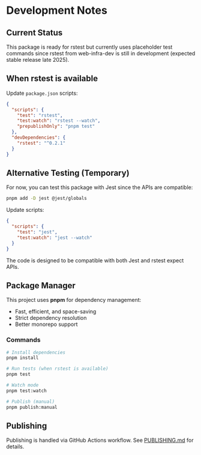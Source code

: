 # Development Notes

## Current Status

This package is ready for rstest but currently uses placeholder test commands since rstest from web-infra-dev is still in development (expected stable release late 2025).

## When rstest is available

Update `package.json` scripts:
```json
{
  "scripts": {
    "test": "rstest",
    "test:watch": "rstest --watch",
    "prepublishOnly": "pnpm test"
  },
  "devDependencies": {
    "rstest": "^0.2.1"
  }
}
```

## Alternative Testing (Temporary)

For now, you can test this package with Jest since the APIs are compatible:

```bash
pnpm add -D jest @jest/globals
```

Update scripts:
```json
{
  "scripts": {
    "test": "jest",
    "test:watch": "jest --watch"
  }
}
```

The code is designed to be compatible with both Jest and rstest expect APIs.

## Package Manager

This project uses **pnpm** for dependency management:
- Fast, efficient, and space-saving
- Strict dependency resolution
- Better monorepo support

### Commands
```bash
# Install dependencies
pnpm install

# Run tests (when rstest is available)
pnpm test

# Watch mode
pnpm test:watch

# Publish (manual)
pnpm publish:manual
```

## Publishing

Publishing is handled via GitHub Actions workflow. See [PUBLISHING.md](./PUBLISHING.md) for details.